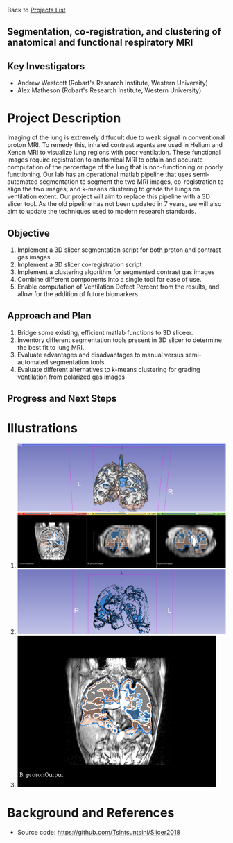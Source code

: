 Back to [Projects List](../../README.md#ProjectsList)

## Segmentation, co-registration, and clustering of anatomical and functional respiratory MRI

## Key Investigators
- Andrew Westcott (Robart's Research Institute, Western University)
- Alex Matheson (Robart's Research Institute, Western University)

# Project Description
Imaging of the lung is extremely diffucult due to weak signal in conventional proton MRI. To remedy this, inhaled contrast agents are used in Helium and Xenon MRI
to visualize lung regions with poor ventilation. These functional images require registration to anatomical MRI to obtain and accurate computation
of the percentage of the lung that is non-functioning or poorly functioning. Our lab has an operational matlab pipeline that uses semi-automated segmentation to segment the
two MRI images, co-registration to align the two images, and k-means clustering to grade the lungs on ventilation extent. Our project will aim to replace this pipeline with
a 3D slicer tool. As the old pipeline has not been updated in 7 years, we will also aim to update the techniques used to modern research standards.

## Objective
1. Implement a 3D slicer segmentation script for both proton and contrast gas images
2. Implement a 3D slicer co-registration script
3. Implement a clustering algorithm for segmented contrast gas images
4. Combine different components into a single tool for ease of use.
5. Enable computation of Ventilation Defect Percent from the results, and allow for the addition of future biomarkers.

## Approach and Plan
1. Bridge some existing, efficient matlab functions to 3D sliceer.
2. Inventory different segmentation tools present in 3D slicer to determine the best fit to lung MRI.
3. Evaluate advantages and disadvantages to manual versus semi-automated segmentation tools.
4. Evaluate different alternatives to k-means clustering for grading ventilation from polarized gas images

## Progress and Next Steps

<!--Describe progress and next steps in a few bullet points as you are making progress.-->

# Illustrations

<!--Add pictures and links to videos that demonstrate what has been accomplished.-->

1. ![Full Segmentation](Screenshot.png)
2. ![3D Defect Map](Screenshot_2.png)
3. ![Lung Cluster Map](Screenshot_4.png)

<!--![Some more images](Example2.jpg)-->

# Background and References

<!--Use this space for information that may help people better understand your project, like links to papers, source code, or data.-->

- Source code: https://github.com/Tsintsuntsini/Slicer2018
<!-- - Documentation: https://link.to.docs -->
<!-- - Test data: https://link.to.test.data -->
